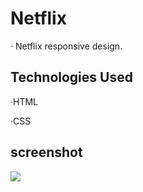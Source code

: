 <h1> Netflix </h1>

· Netflix responsive design.

<h2> Technologies Used </h2>

·HTML

·CSS

<h2> screenshot </h2>

![](ekran.gif)